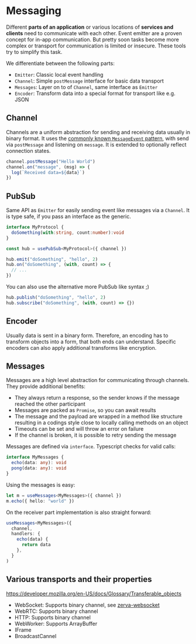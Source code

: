 # Messaging

Different **parts of an application** or various locations of **services and clients** need to communicate with each other. Event emitter are a proven concept for in-app communication. But pretty soon tasks become more complex or transport for communication is limited or insecure. These tools try to simplify this task.

We differentiate between the following parts:

- `Emitter`: Classic local event handling
- `Channel`: Simple `postMessage` interface for basic data transport
- `Messages`: Layer on to of `Channel`, same interface as `Emitter`
- `Encoder`: Transform data into a special format for transport like e.g. JSON

## Channel

Channels are a uniform abstraction for sending and receiving data usually in binary format. It uses the [commonly known `MessageEvent` pattern](https://developer.mozilla.org/en-US/docs/Web/API/MessageEvent), with send via `postMessage` and listening on `message`. It is extended to optionally reflect connection states.

```ts
channel.postMessage("Hello World")
channel.on("message", (msg) => {
  log(`Received data=${data}`)
})
```

## PubSub

Same API as `Emitter` for easily sending event like messages via a `Channel`. It is type safe, if you pass an interface as the generic.

```ts
interface MyProtocol {
  doSomething(with:string, count:number):void
}

const hub = usePubSub<MyProtocol>({ channel })

hub.emit("doSomething", "hello", 2)
hub.on("doSomething", (with, count) => {
  // ...
})
```

You can also use the alternative more PubSub like syntax ;)

```ts
hub.publish("doSomething", "hello", 2)
hub.subscribe("doSomething", (with, count) => {})
```

## Encoder

Usually data is sent in a binary form. Therefore, an encoding has to transform objects into a form, that both ends can understand. Specific encoders can also apply additional transforms like encryption.

## Messages

Messages are a high level abstraction for communicating through channels. They provide additional benefits:

- They always return a response, so the sender knows if the message reached the other participant
- Messages are packed as `Promise`, so you can await results
- The message and the payload are wrapped in a method like structure resulting in a codings style close to locally calling methods on an object
- Timeouts can be set and will throw an error on failure
- If the channel is broken, it is possible to retry sending the message

Messages are defined via `interface`. Typescript checks for valid calls:

```ts
interface MyMessages {
  echo(data: any): void
  pong(data: any): void
}
```

Using the messages is easy:

```ts
let m = useMessages<MyMessages>({ channel })
m.echo({ hello: "world" })
```

On the receiver part implementation is also straight forward:

```ts
useMessages<MyMessages>({
  channel,
  handlers: {
    echo(data) {
      return data
    },
  }
)
```

## Various transports and their properties

<https://developer.mozilla.org/en-US/docs/Glossary/Transferable_objects>

- WebSocket: Supports binary channel, see [zerva-websocket](https://github.com/holtwick/zerva-websocket)
- WebRTC: Supports binary channel
- HTTP: Supports binary channel
- WebWorker: Supports ArrayBuffer
- IFrame
- BroadcastCannel
